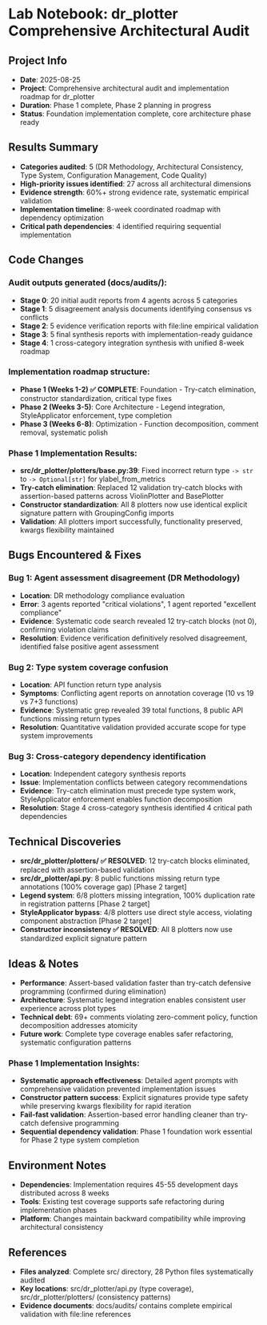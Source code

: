 # Lab Notebook: dr_plotter Comprehensive Architectural Audit

## Project Info
- **Date**: 2025-08-25
- **Project**: Comprehensive architectural audit and implementation roadmap for dr_plotter
- **Duration**: Phase 1 complete, Phase 2 planning in progress
- **Status**: Foundation implementation complete, core architecture phase ready

## Results Summary
- **Categories audited**: 5 (DR Methodology, Architectural Consistency, Type System, Configuration Management, Code Quality)
- **High-priority issues identified**: 27 across all architectural dimensions
- **Evidence strength**: 60%+ strong evidence rate, systematic empirical validation
- **Implementation timeline**: 8-week coordinated roadmap with dependency optimization
- **Critical path dependencies**: 4 identified requiring sequential implementation

## Code Changes
### Audit outputs generated (docs/audits/):
- **Stage 0**: 20 initial audit reports from 4 agents across 5 categories
- **Stage 1**: 5 disagreement analysis documents identifying consensus vs conflicts
- **Stage 2**: 5 evidence verification reports with file:line empirical validation
- **Stage 3**: 5 final synthesis reports with implementation-ready guidance
- **Stage 4**: 1 cross-category integration synthesis with unified 8-week roadmap

### Implementation roadmap structure:
- **Phase 1 (Weeks 1-2) ✅ COMPLETE**: Foundation - Try-catch elimination, constructor standardization, critical type fixes
- **Phase 2 (Weeks 3-5)**: Core Architecture - Legend integration, StyleApplicator enforcement, type completion
- **Phase 3 (Weeks 6-8)**: Optimization - Function decomposition, comment removal, systematic polish

### Phase 1 Implementation Results:
- **src/dr_plotter/plotters/base.py:39**: Fixed incorrect return type `-> str` to `-> Optional[str]` for ylabel_from_metrics
- **Try-catch elimination**: Replaced 12 validation try-catch blocks with assertion-based patterns across ViolinPlotter and BasePlotter
- **Constructor standardization**: All 8 plotters now use identical explicit signature pattern with GroupingConfig imports
- **Validation**: All plotters import successfully, functionality preserved, kwargs flexibility maintained

## Bugs Encountered & Fixes
### Bug 1: Agent assessment disagreement (DR Methodology)
- **Location**: DR methodology compliance evaluation
- **Error**: 3 agents reported "critical violations", 1 agent reported "excellent compliance"
- **Evidence**: Systematic code search revealed 12 try-catch blocks (not 0), confirming violation claims
- **Resolution**: Evidence verification definitively resolved disagreement, identified false positive agent assessment

### Bug 2: Type system coverage confusion
- **Location**: API function return type analysis
- **Symptoms**: Conflicting agent reports on annotation coverage (10 vs 19 vs 7+3 functions)
- **Evidence**: Systematic grep revealed 39 total functions, 8 public API functions missing return types
- **Resolution**: Quantitative validation provided accurate scope for type system improvements

### Bug 3: Cross-category dependency identification
- **Location**: Independent category synthesis reports
- **Issue**: Implementation conflicts between category recommendations
- **Evidence**: Try-catch elimination must precede type system work, StyleApplicator enforcement enables function decomposition
- **Resolution**: Stage 4 cross-category synthesis identified 4 critical path dependencies

## Technical Discoveries
- **src/dr_plotter/plotters/ ✅ RESOLVED**: 12 try-catch blocks eliminated, replaced with assertion-based validation
- **src/dr_plotter/api.py**: 8 public functions missing return type annotations (100% coverage gap) [Phase 2 target]
- **Legend system**: 6/8 plotters missing integration, 100% duplication rate in registration patterns [Phase 2 target]
- **StyleApplicator bypass**: 4/8 plotters use direct style access, violating component abstraction [Phase 2 target]
- **Constructor inconsistency ✅ RESOLVED**: All 8 plotters now use standardized explicit signature pattern

## Ideas & Notes
- **Performance**: Assert-based validation faster than try-catch defensive programming (confirmed during elimination)
- **Architecture**: Systematic legend integration enables consistent user experience across plot types
- **Technical debt**: 69+ comments violating zero-comment policy, function decomposition addresses atomicity
- **Future work**: Complete type coverage enables safer refactoring, systematic configuration patterns

### Phase 1 Implementation Insights:
- **Systematic approach effectiveness**: Detailed agent prompts with comprehensive validation prevented implementation issues
- **Constructor pattern success**: Explicit signatures provide type safety while preserving kwargs flexibility for rapid iteration
- **Fail-fast validation**: Assertion-based error handling cleaner than try-catch defensive programming
- **Sequential dependency validation**: Phase 1 foundation work essential for Phase 2 type system completion

## Environment Notes
- **Dependencies**: Implementation requires 45-55 development days distributed across 8 weeks
- **Tools**: Existing test coverage supports safe refactoring during implementation phases
- **Platform**: Changes maintain backward compatibility while improving architectural consistency

## References
- **Files analyzed**: Complete src/ directory, 28 Python files systematically audited
- **Key locations**: src/dr_plotter/api.py (type coverage), src/dr_plotter/plotters/ (consistency patterns)
- **Evidence documents**: docs/audits/ contains complete empirical validation with file:line references